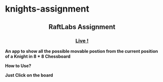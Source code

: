 # knights-assignment

<h2 align="center">RaftLabs Assignment</h2>


<h3 align="center"><a href="https://knights-assignment.vercel.app/"><strong>Live !</strong></a></h3>
 
**An app to show all the possible movable postion from the current position of a Knight in 8 * 8 Chessboard**

**How to Use?** 

**Just Click on the board**
